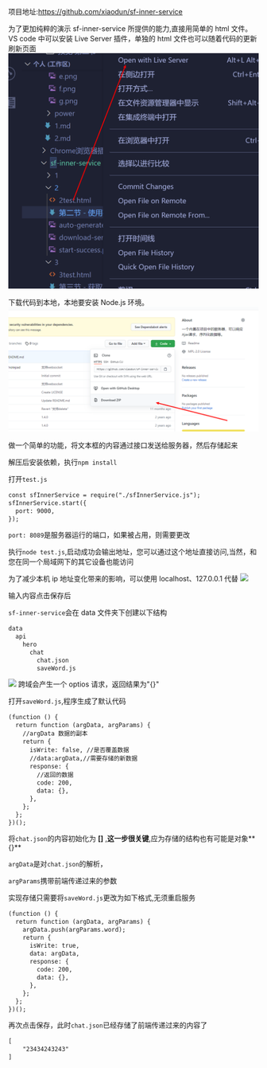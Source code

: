 项目地址:https://github.com/xiaodun/sf-inner-service

为了更加纯粹的演示 sf-inner-service 所提供的能力,直接用简单的 html 文件。
VS code 中可以安装 Live Server 插件，单独的 html 文件也可以随着代码的更新刷新页面
![](./images/以服务的形势打开html文件.png)

下载代码到本地，本地要安装 Node.js 环境。
![](./images/下载sf-inner-service.png)

做一个简单的功能，将文本框的内容通过接口发送给服务器，然后存储起来

解压后安装依赖，执行`npm install`

打开`test.js`

```
const sfInnerService = require("./sfInnerService.js");
sfInnerService.start({
  port: 9000,
});

```

`port: 8089`是服务器运行的端口，如果被占用，则需要更改

执行`node test.js`,启动成功会输出地址，您可以通过这个地址直接访问,当然，和您在同一个局域网下的其它设备也能访问

为了减少本机 ip 地址变化带来的影响，可以使用 localhost、127.0.0.1 代替
![](./成功启动.png)

输入内容点击保存后

`sf-inner-service`会在 data 文件夹下创建以下结构

```
data
  api
    hero
      chat
        chat.json
        saveWord.js
```

![](./自动生成.png)
跨域会产生一个 optios 请求，返回结果为"{}"

打开`saveWord.js`,程序生成了默认代码

```
(function () {
  return function (argData, argParams) {
    //argData 数据的副本
    return {
      isWrite: false, //是否覆盖数据
      //data:argData,//需要存储的新数据
      response: {
        //返回的数据
        code: 200,
        data: {},
      },
    };
  };
})();

```

将`chat.json`的内容初始化为 **[]** ,**这一步很关键**,应为存储的结构也有可能是对象**{}**

`argData`是对`chat.json`的解析，

`argParams`携带前端传递过来的参数

实现存储只需要将`saveWord.js`更改为如下格式,无须重启服务

```
(function () {
  return function (argData, argParams) {
    argData.push(argParams.word);
    return {
      isWrite: true,
      data: argData,
      response: {
        code: 200,
        data: {},
      },
    };
  };
})();

```

再次点击保存，此时`chat.json`已经存储了前端传递过来的内容了

```
[
    "23434243243"
]
```
